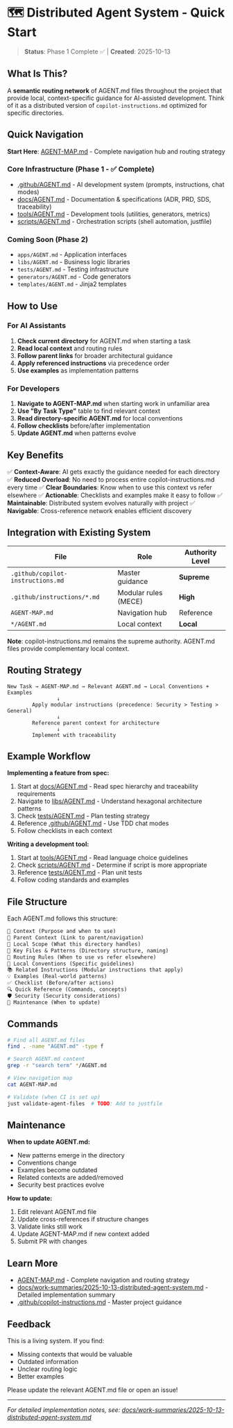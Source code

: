 # 🗺️ Distributed Agent System - Quick Start

> **Status**: Phase 1 Complete ✅ | **Created**: 2025-10-13

## What Is This?

A **semantic routing network** of AGENT.md files throughout the project that provide local, context-specific guidance for AI-assisted development. Think of it as a distributed version of `copilot-instructions.md` optimized for specific directories.

## Quick Navigation

**Start Here**: [AGENT-MAP.md](/AGENT-MAP.md) - Complete navigation hub and routing strategy

### Core Infrastructure (Phase 1 - ✅ Complete)

- [.github/AGENT.md](/.github/AGENT.md) - AI development system (prompts, instructions, chat modes)
- [docs/AGENT.md](/docs/AGENT.md) - Documentation & specifications (ADR, PRD, SDS, traceability)
- [tools/AGENT.md](/tools/AGENT.md) - Development tools (utilities, generators, metrics)
- [scripts/AGENT.md](/scripts/AGENT.md) - Orchestration scripts (shell automation, justfile)

### Coming Soon (Phase 2)

- `apps/AGENT.md` - Application interfaces
- `libs/AGENT.md` - Business logic libraries
- `tests/AGENT.md` - Testing infrastructure
- `generators/AGENT.md` - Code generators
- `templates/AGENT.md` - Jinja2 templates

## How to Use

### For AI Assistants

1. **Check current directory** for AGENT.md when starting a task
2. **Read local context** and routing rules
3. **Follow parent links** for broader architectural guidance
4. **Apply referenced instructions** via precedence order
5. **Use examples** as implementation patterns

### For Developers

1. **Navigate to AGENT-MAP.md** when starting work in unfamiliar area
2. **Use "By Task Type"** table to find relevant context
3. **Read directory-specific AGENT.md** for local conventions
4. **Follow checklists** before/after implementation
5. **Update AGENT.md** when patterns evolve

## Key Benefits

✅ **Context-Aware**: AI gets exactly the guidance needed for each directory
✅ **Reduced Overload**: No need to process entire copilot-instructions.md every time
✅ **Clear Boundaries**: Know when to use this context vs refer elsewhere
✅ **Actionable**: Checklists and examples make it easy to follow
✅ **Maintainable**: Distributed system evolves naturally with project
✅ **Navigable**: Cross-reference network enables efficient discovery

## Integration with Existing System

| File                              | Role                 | Authority Level |
| --------------------------------- | -------------------- | --------------- |
| `.github/copilot-instructions.md` | Master guidance      | **Supreme**     |
| `.github/instructions/*.md`       | Modular rules (MECE) | **High**        |
| `AGENT-MAP.md`                    | Navigation hub       | Reference       |
| `*/AGENT.md`                      | Local context        | **Local**       |

**Note**: copilot-instructions.md remains the supreme authority. AGENT.md files provide complementary local context.

## Routing Strategy

```
New Task → AGENT-MAP.md → Relevant AGENT.md → Local Conventions + Examples
                ↓
        Apply modular instructions (precedence: Security > Testing > General)
                ↓
        Reference parent context for architecture
                ↓
        Implement with traceability
```

## Example Workflow

**Implementing a feature from spec:**

1. Start at [docs/AGENT.md](/docs/AGENT.md) - Read spec hierarchy and traceability requirements
2. Navigate to [libs/AGENT.md](/libs/AGENT.md) - Understand hexagonal architecture patterns
3. Check [tests/AGENT.md](/tests/AGENT.md) - Plan testing strategy
4. Reference [.github/AGENT.md](/.github/AGENT.md) - Use TDD chat modes
5. Follow checklists in each context

**Writing a development tool:**

1. Start at [tools/AGENT.md](/tools/AGENT.md) - Read language choice guidelines
2. Check [scripts/AGENT.md](/scripts/AGENT.md) - Determine if script is more appropriate
3. Reference [tests/AGENT.md](/tests/AGENT.md) - Plan unit tests
4. Follow coding standards and examples

## File Structure

Each AGENT.md follows this structure:

```markdown
📍 Context (Purpose and when to use)
🔗 Parent Context (Link to parent/navigation)
🎯 Local Scope (What this directory handles)
📁 Key Files & Patterns (Directory structure, naming)
🧭 Routing Rules (When to use vs refer elsewhere)
🔧 Local Conventions (Specific guidelines)
📚 Related Instructions (Modular instructions that apply)
💡 Examples (Real-world patterns)
✅ Checklist (Before/after actions)
🔍 Quick Reference (Commands, concepts)
🛡️ Security (Security considerations)
🔄 Maintenance (When to update)
```

## Commands

```bash
# Find all AGENT.md files
find . -name "AGENT.md" -type f

# Search AGENT.md content
grep -r "search term" */AGENT.md

# View navigation map
cat AGENT-MAP.md

# Validate (when CI is set up)
just validate-agent-files  # TODO: Add to justfile
```

## Maintenance

**When to update AGENT.md:**

- New patterns emerge in the directory
- Conventions change
- Examples become outdated
- Related contexts are added/removed
- Security best practices evolve

**How to update:**

1. Edit relevant AGENT.md file
2. Update cross-references if structure changes
3. Validate links still work
4. Update AGENT-MAP.md if new context added
5. Submit PR with changes

## Learn More

- [AGENT-MAP.md](/AGENT-MAP.md) - Complete navigation and routing strategy
- [docs/work-summaries/2025-10-13-distributed-agent-system.md](/docs/work-summaries/2025-10-13-distributed-agent-system.md) - Detailed implementation summary
- [.github/copilot-instructions.md](/.github/copilot-instructions.md) - Master project guidance

## Feedback

This is a living system. If you find:

- Missing contexts that would be valuable
- Outdated information
- Unclear routing logic
- Better examples

Please update the relevant AGENT.md file or open an issue!

---

_For detailed implementation notes, see: [docs/work-summaries/2025-10-13-distributed-agent-system.md](/docs/work-summaries/2025-10-13-distributed-agent-system.md)_
